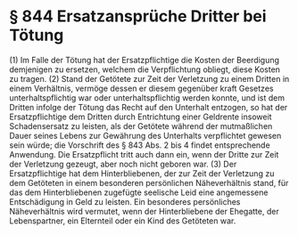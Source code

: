 # § 844 Ersatzansprüche Dritter bei Tötung
(1) Im Falle der Tötung hat der Ersatzpflichtige die Kosten der Beerdigung demjenigen zu ersetzen, welchem die Verpflichtung obliegt, diese Kosten zu tragen.
(2) Stand der Getötete zur Zeit der Verletzung zu einem Dritten in einem Verhältnis, vermöge dessen er diesem gegenüber kraft Gesetzes unterhaltspflichtig war oder unterhaltspflichtig werden konnte, und ist dem Dritten infolge der Tötung das Recht auf den Unterhalt entzogen, so hat der Ersatzpflichtige dem Dritten durch Entrichtung einer Geldrente insoweit Schadensersatz zu leisten, als der Getötete während der mutmaßlichen Dauer seines Lebens zur Gewährung des Unterhalts verpflichtet gewesen sein würde; die Vorschrift des § 843 Abs. 2 bis 4 findet entsprechende Anwendung. Die Ersatzpflicht tritt auch dann ein, wenn der Dritte zur Zeit der Verletzung gezeugt, aber noch nicht geboren war.
(3) Der Ersatzpflichtige hat dem Hinterbliebenen, der zur Zeit der Verletzung zu dem Getöteten in einem besonderen persönlichen Näheverhältnis stand, für das dem Hinterbliebenen zugefügte seelische Leid eine angemessene Entschädigung in Geld zu leisten. Ein besonderes persönliches Näheverhältnis wird vermutet, wenn der Hinterbliebene der Ehegatte, der Lebenspartner, ein Elternteil oder ein Kind des Getöteten war.